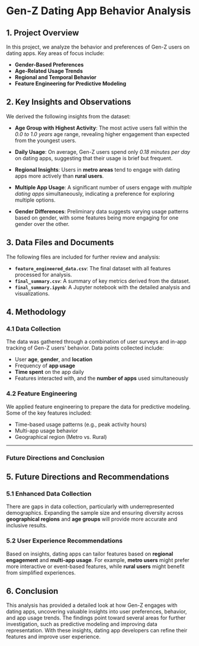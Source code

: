 # Gen-Z Dating App Behavior Analysis

## 1. Project Overview
In this project, we analyze the behavior and preferences of Gen-Z users on dating apps. Key areas of focus include:
- **Gender-Based Preferences**
- **Age-Related Usage Trends**
- **Regional and Temporal Behavior**
- **Feature Engineering for Predictive Modeling**

## 2. Key Insights and Observations

We derived the following insights from the dataset:

- **Age Group with Highest Activity**: The most active users fall within the *0.0 to 1.0 years* age range, revealing higher engagement than expected from the youngest users.
  
- **Daily Usage**: On average, Gen-Z users spend only *0.18 minutes per day* on dating apps, suggesting that their usage is brief but frequent.
  
- **Regional Insights**: Users in **metro areas** tend to engage with dating apps more actively than **rural users**.
  
- **Multiple App Usage**: A significant number of users engage with *multiple dating apps* simultaneously, indicating a preference for exploring multiple options.
  
- **Gender Differences**: Preliminary data suggests varying usage patterns based on gender, with some features being more engaging for one gender over the other.


## 3. Data Files and Documents
The following files are included for further review and analysis:

- **`feature_engineered_data.csv`**: The final dataset with all features processed for analysis.
- **`final_summary.csv`**: A summary of key metrics derived from the dataset.
- **`final_summary.ipynb`**: A Jupyter notebook with the detailed analysis and visualizations.


## 4. Methodology

### 4.1 Data Collection
The data was gathered through a combination of user surveys and in-app tracking of Gen-Z users' behavior. Data points collected include:
- User **age**, **gender**, and **location**
- Frequency of **app usage**
- **Time spent** on the app daily
- Features interacted with, and the **number of apps** used simultaneously


### 4.2 Feature Engineering
We applied feature engineering to prepare the data for predictive modeling. Some of the key features included:
- Time-based usage patterns (e.g., peak activity hours)
- Multi-app usage behavior
- Geographical region (Metro vs. Rural)



---

### **Future Directions and Conclusion**

## 5. Future Directions and Recommendations

### 5.1 Enhanced Data Collection
There are gaps in data collection, particularly with underrepresented demographics. Expanding the sample size and ensuring diversity across **geographical regions** and **age groups** will provide more accurate and inclusive results.

### 5.2 User Experience Recommendations
Based on insights, dating apps can tailor features based on **regional engagement** and **multi-app usage**. For example, **metro users** might prefer more interactive or event-based features, while **rural users** might benefit from simplified experiences.

## 6. Conclusion
This analysis has provided a detailed look at how Gen-Z engages with dating apps, uncovering valuable insights into user preferences, behavior, and app usage trends. The findings point toward several areas for further investigation, such as predictive modeling and improving data representation. With these insights, dating app developers can refine their features and improve user experience.

